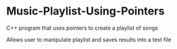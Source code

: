 # Music-Playlist-Using-Pointers
C++ program that uses pointers to create a playlist of songs

Allows user to manipulate playlist and saves results into a text file
